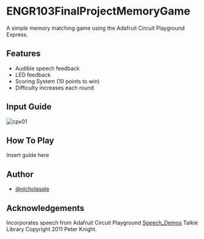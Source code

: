 
# ENGR103FinalProjectMemoryGame

A simple memory matching game using the Adafruit Circuit Playground Express. 


## Features

- Audible speech feedback
- LED feedback
- Scoring System (10 points to win)
- Difficulty increases each round


## Input Guide
![cpx01](https://github.com/nicholasqle/ENGR103FinalProjectMemoryGame/assets/131207716/a4203aa8-c005-4d56-ad78-c2a187d576fb)

## How To Play
Insert guide here
## Author

- [@nicholasqle](https://www.github.com/nicholasqle)


## Acknowledgements

Incorporates speech from Adafruit Circuit Playground [Speech_Demos](https://github.com/adafruit/Adafruit_CircuitPlayground/tree/master/examples/Speech_Demos) 
Talkie Library Copyright 2011 Peter Knight.

